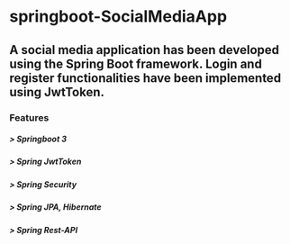 # springboot-SocialMediaApp

## A social media application has been developed using the Spring Boot framework. Login and register functionalities have been implemented using JwtToken.


### Features


##### > Springboot 3 
##### > Spring JwtToken
##### > Spring Security
##### > Spring JPA, Hibernate
##### > Spring Rest-API
